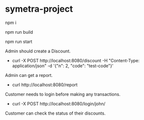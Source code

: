 # symetra-project

npm i

npm run build

npm run start

Admin should create a Discount.
- curl -X POST http://localhost:8080/discount -H "Content-Type: application/json" -d '{"n": 2, "code": "test-code"}'

Admin can get a report.
- curl http://localhost:8080/report

Customer needs to login before making any transactions.
- curl -X POST http://localhost:8080/login/john/

Customer can check the status of their discounts.